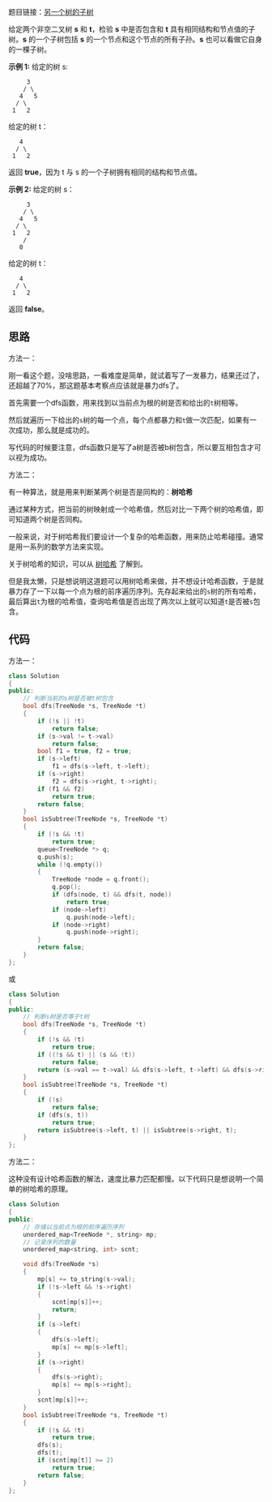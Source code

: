 题目链接：[另一个树的子树](https://leetcode-cn.com/problems/subtree-of-another-tree/)

给定两个非空二叉树 **s** 和 **t**，检验 **s** 中是否包含和 **t** 具有相同结构和节点值的子树。**s** 的一个子树包括 **s** 的一个节点和这个节点的所有子孙。**s** 也可以看做它自身的一棵子树。

**示例 1:**
给定的树 s:

```
     3
    / \
   4   5
  / \
 1   2
```

给定的树 t：

```
   4 
  / \
 1   2
```

返回 **true**，因为 t 与 s 的一个子树拥有相同的结构和节点值。

**示例 2:**
给定的树 s：

```
     3
    / \
   4   5
  / \
 1   2
    /
   0
```

给定的树 t：

```
   4
  / \
 1   2
```

返回 **false**。

## 思路

方法一：

刚一看这个题，没啥思路，一看难度是简单，就试着写了一发暴力，结果还过了，还超越了70%，那这题基本考察点应该就是暴力dfs了。

首先需要一个dfs函数，用来找到以当前点为根的树是否和给出的`t`树相等。

然后就遍历一下给出的`s`树的每一个点，每个点都暴力和`t`做一次匹配，如果有一次成功，那么就是成功的。

写代码的时候要注意，dfs函数只是写了a树是否被b树包含，所以要互相包含才可以视为成功。

方法二：

有一种算法，就是用来判断某两个树是否是同构的：**树哈希**

通过某种方式，把当前的树映射成一个哈希值，然后对比一下两个树的哈希值，即可知道两个树是否同构。

一般来说，对于树哈希我们要设计一个复杂的哈希函数，用来防止哈希碰撞。通常是用一系列的数学方法来实现。

关于树哈希的知识，可以从 [树哈希](https://oi-wiki.org/graph/tree-hash/) 了解到。

但是我太懒，只是想说明这道题可以用树哈希来做，并不想设计哈希函数，于是就暴力存了一下以每一个点为根的前序遍历序列。先存起来给出的`s`树的所有哈希，最后算出`t`为根的哈希值，查询哈希值是否出现了两次以上就可以知道`t`是否被`s`包含。

## 代码

方法一：

```cpp
class Solution
{
public:
    // 判断当前的s树是否被t树包含
    bool dfs(TreeNode *s, TreeNode *t)
    {
        if (!s || !t)
            return false;
        if (s->val != t->val)
            return false;
        bool f1 = true, f2 = true;
        if (s->left)
            f1 = dfs(s->left, t->left);
        if (s->right)
            f2 = dfs(s->right, t->right);
        if (f1 && f2)
            return true;
        return false;
    }
    bool isSubtree(TreeNode *s, TreeNode *t)
    {
        if (!s && !t)
            return true;
        queue<TreeNode *> q;
        q.push(s);
        while (!q.empty())
        {
            TreeNode *node = q.front();
            q.pop();
            if (dfs(node, t) && dfs(t, node))
                return true;
            if (node->left)
                q.push(node->left);
            if (node->right)
                q.push(node->right);
        }
        return false;
    }
};
```

或

```cpp
class Solution
{
public:
    // 判断s树是否等于t树
    bool dfs(TreeNode *s, TreeNode *t)
    {
        if (!s && !t)
            return true;
        if ((!s && t) || (s && !t))
            return false;
        return (s->val == t->val) && dfs(s->left, t->left) && dfs(s->right, t->right);
    }
    bool isSubtree(TreeNode *s, TreeNode *t)
    {
        if (!s)
            return false;
        if (dfs(s, t))
            return true;
        return isSubtree(s->left, t) || isSubtree(s->right, t);
    }
};
```

方法二：

这种没有设计哈希函数的解法，速度比暴力匹配都慢。以下代码只是想说明一个简单的树哈希的原理。

```cpp
class Solution
{
public:
    // 存储以当前点为根的前序遍历序列
    unordered_map<TreeNode *, string> mp;
    // 记录序列的数量
    unordered_map<string, int> scnt;

    void dfs(TreeNode *s)
    {
        mp[s] += to_string(s->val);
        if (!s->left && !s->right)
        {
            scnt[mp[s]]++;
            return;
        }
        if (s->left)
        {
            dfs(s->left);
            mp[s] += mp[s->left];
        }
        if (s->right)
        {
            dfs(s->right);
            mp[s] += mp[s->right];
        }
        scnt[mp[s]]++;
    }
    bool isSubtree(TreeNode *s, TreeNode *t)
    {
        if (!s && !t)
            return true;
        dfs(s);
        dfs(t);
        if (scnt[mp[t]] >= 2)
            return true;
        return false;
    }
};
```


